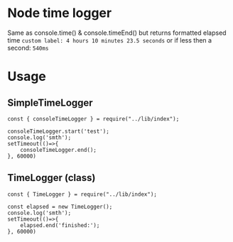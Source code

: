# Node time logger
Same as console.time() & console.timeEnd() but returns formatted elapsed time `custom label: 4 hours 10 minutes 23.5 seconds` or if less then a second: `540ms`

# Usage
## SimpleTimeLogger

```
const { consoleTimeLogger } = require("../lib/index");

consoleTimeLogger.start('test');
console.log('smth');
setTimeout(()=>{
    consoleTimeLogger.end();
}, 60000)
```
## TimeLogger (class)
```
const { TimeLogger } = require("../lib/index");

const elapsed = new TimeLogger();
console.log('smth');
setTimeout(()=>{
    elapsed.end('finished:');
}, 60000)
```

